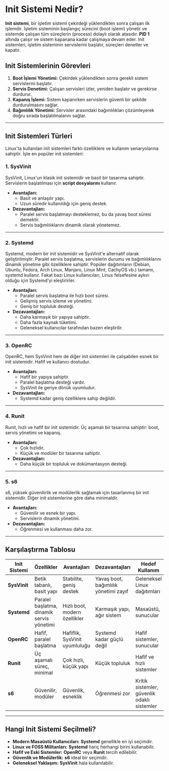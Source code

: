 # Init Sistemi Nedir?

**Init sistemi**, bir işletim sistemi çekirdeği yüklendikten sonra çalışan ilk işlemdir. İşletim sisteminin başlangıç sürecini (boot işlemi) yönetir ve sistemde çalışan tüm süreçlerin (process) dolaylı olarak atasıdır. **PID 1** altında çalışır ve sistem kapanana kadar çalışmaya devam eder. Init sistemleri, işletim sisteminin servislerini başlatır, süreçleri denetler ve kapatır.

## Init Sistemlerinin Görevleri

1.  **Boot İşlemi Yönetimi:** Çekirdek yüklendikten sonra gerekli sistem servislerini başlatır.
2.  **Servis Denetimi:** Çalışan servisleri izler, yeniden başlatır ve gerekirse durdurur.
3.  **Kapanış İşlemi:** Sistem kapanırken servislerin güvenli bir şekilde durdurulmasını sağlar.
4.  **Bağımlılık Yönetimi:** Servisler arasındaki bağımlılıkları çözümleyerek doğru sırada başlatılmalarını sağlar.

---

## Init Sistemleri Türleri

Linux'ta kullanılan init sistemleri farklı özelliklere ve kullanım senaryolarına sahiptir. İşte en popüler init sistemleri:

### 1\. **SysVinit**

SysVinit, Linux'un klasik init sistemidir ve basit bir tasarıma sahiptir. Servislerin başlatılması için **script dosyalarını** kullanır.

- **Avantajları:**
  - Basit ve anlaşılır yapı.
  - Uzun süredir kullanıldığı için geniş destek.
- **Dezavantajları:**
  - Paralel servis başlatmayı desteklemez, bu da yavaş boot süresi demektir.
  - Servis bağımlılıklarını dinamik olarak yönetemez.

---

### 2\. **Systemd**

Systemd, modern bir init sistemidir ve SysVinit'e alternatif olarak geliştirilmiştir. Paralel servis başlatma, servislerin durumu ve bağımlılıklarını dinamik yönetme gibi özelliklere sahiptir. Popüler dağıtımların (Debian, Ubuntu, Fedora, Arch Linux, Manjaro, Linux Mint, CachyOS vb.) tamamı, systemd kullanır. Fakat bazı Linux kullanıcıları, Linux felsefesine aykırı olduğu için Systemd'yi eleştirirler.

- **Avantajları:**
  - Paralel servis başlatma ile hızlı boot süresi.
  - Gelişmiş servis izleme ve yönetimi.
  - Geniş bir topluluk desteği.
- **Dezavantajları:**
  - Daha karmaşık bir yapıya sahiptir.
  - Daha fazla kaynak tüketimi.
  - Geleneksel kullanıcılar tarafından bazen eleştirilir.

---

### 3\. **OpenRC**

OpenRC, hem SysVinit hem de diğer init sistemleri ile çalışabilen esnek bir init sistemidir. Hafif ve kullanıcı dostudur.

- **Avantajları:**
  - Hafif bir yapıya sahiptir.
  - Paralel başlatma desteği vardır.
  - SysVinit ile geriye dönük uyumludur.
- **Dezavantajları:**
  - Systemd kadar geniş özelliklere sahip değildir.

---

### 4\. **Runit**

Runit, hızlı ve hafif bir init sistemidir. Üç aşamalı bir tasarıma sahiptir: boot, servis yönetimi ve kapanış.

- **Avantajları:**
  - Çok hızlıdır.
  - Küçük ve modüler bir tasarıma sahiptir.
- **Dezavantajları:**
  - Daha küçük bir topluluk ve dokümantasyon desteği.

---

### 5\. **s6**

s6, yüksek güvenilirlik ve modülerlik sağlamak için tasarlanmış bir init sistemidir. Diğer init sistemlerine göre daha minimaldir.

- **Avantajları:**
  - Güvenilir ve esnek bir yapı.
  - Servislerin dinamik yönetimi.
- **Dezavantajları:**
  - Öğrenmesi ve kullanması daha zor.

---

## Karşılaştırma Tablosu

| **Init Sistemi** | **Özellikler**                            | **Avantajları**               | **Dezavantajları**                    | **Hedef Kullanım**                          |
| ---------------- | ----------------------------------------- | ----------------------------- | ------------------------------------- | ------------------------------------------- |
| **SysVinit**     | Betik tabanlı, basit yapı                 | Stabilite, geniş destek       | Yavaş boot, bağımlılık yönetimi zayıf | Geleneksel Linux dağıtımları                |
| **Systemd**      | Paralel başlatma, dinamik servis yönetimi | Hızlı boot, modern özellikler | Karmaşık yapı, ağır sistem            | Masaüstü, sunucular                         |
| **OpenRC**       | Hafif, paralel başlatma                   | Hafiflik, SysVinit uyumluluğu | Systemd kadar güçlü değil             | Hafif sistemler, sunucular                  |
| **Runit**        | Üç aşamalı süreç, minimal                 | Çok hızlı, küçük yapı         | Küçük topluluk                        | Hafif ve hızlı sistemler                    |
| **s6**           | Güvenilir, modüler                        | Güvenlik, esneklik            | Öğrenmesi zor                         | Kritik sistemler, güvenlik odaklı sistemler |

---

## Hangi Init Sistemi Seçilmeli?

- **Modern Masaüstü Kullanıcıları:** **Systemd** genellikle en iyi seçimdir.
- **Linux ve FOSS Militanları:** **Systemd** hariç herhangi birini kullanabilir.
- **Hafif ve Eski Sistemler:** **OpenRC** veya **Runit** tercih edilebilir.
- **Güvenlik ve Modülerlik:** **s6** ideal bir seçimdir.
- **Geleneksel Yaklaşım:** **SysVinit** hala kullanılabilir.
